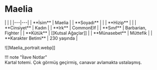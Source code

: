 # Maelia   
  
<div class="grid cards" markdown>  
|  |  |  
|---|---|  
| **İsim** | Maelia |  
| **Soyadı** |  |  
| **Hizip** |  |  
| **Cinsiyet** | Kadın |  
| **Irk** | CommonElf |  
| **Sınıf** | Barbarian, Fighter |  
| **Kütük** | [[Kutsal Ağaçlar]] |  
| **Münasebet** | Müttefik |  
| **Karakter Betimi** | 230 yaşında |  
  
![[Maelia_portrait.webp]]  
</div>  
  
!!! note "İlave Notlar"  
	Kartal totemi. Çok görmüş geçirmiş, canavar avlamakta ustalaşmış.  
